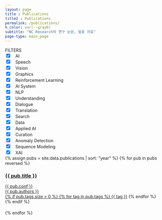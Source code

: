 ```yaml
---
layout: page
title : Publications
title2 : Publications
permalink: /publications/
h_color: var(--gray0)
subtitle: "NC Research의 연구 논문, 발표 자료"
page-type: main_page
---
```


<script src="{{ site.baseurl | prepend: site.url }}/assets/js/publications.js"></script>

<div class="home">
    <div class="blog-page">
        <div class="item-filter">
          <div class="item-filter-title">
            FILTERS
          </div>
          <div class="blog-filter-big">
            <input type="checkbox" id="ai" checked/><label for="ai"></label><span class="blog-filter-big-title">　AI</span><span id="ai_chevron" class="chevron"></span>
          </div>
          <div id="ai_subtech">
            <div class="blog-filter-small"><input type="checkbox" id="speech" checked/><label for="speech"></label>　Speech</div>
            <div class="blog-filter-small"><input type="checkbox" id="vision" checked/><label for="vision"></label>　Vision</div>
            <div class="blog-filter-small"><input type="checkbox" id="graphics" checked/><label for="graphics"></label>　Graphics</div>
            <div class="blog-filter-small"><input type="checkbox" id="reinforcement_learning" checked/><label for="reinforcement_learning"></label>　Reinforcement Learning</div>
            <div class="blog-filter-small"><input type="checkbox" id="ai_system" checked/><label for="ai_system"></label>　AI System</div>
          </div>
          <div class="blog-filter-big">
            <input type="checkbox" id="nlp" checked/><label for="nlp"></label><span class="blog-filter-big-title">　NLP</span><span id="nlp_chevron" class="chevron"></span>
          </div>
          <div id="nlp_subtech">
            <div class="blog-filter-small"><input type="checkbox" id="understanding" checked/><label for="understanding"></label>　Understanding</div>
            <div class="blog-filter-small"><input type="checkbox" id="dialogue" checked/><label for="dialogue"></label>　Dialogue</div>
            <div class="blog-filter-small"><input type="checkbox" id="translation" checked/><label for="translation"></label>　Translation</div>
            <div class="blog-filter-small"><input type="checkbox" id="search" checked/><label for="search"></label>　Search</div>
            <div class="blog-filter-small"><input type="checkbox" id="data" checked/><label for="data"></label>　Data</div>
          </div>
          <div class="blog-filter-big">
            <input type="checkbox" id="applied_ai" checked/><label for="applied_ai"></label><span class="blog-filter-big-title">　Applied AI</span><span id="applied_ai_chevron" class="chevron"></span>
          </div>
          <div id="applied_ai_subtech">
            <div class="blog-filter-small"><input type="checkbox" id="curation" checked/><label for="curation"></label>　Curation</div>
            <div class="blog-filter-small"><input type="checkbox" id="anomaly_detection" checked/><label for="anomaly_detection"></label>　Anomaly Detection</div>
            <div class="blog-filter-small"><input type="checkbox" id="sequence_modeling" checked/><label for="sequence_modeling"></label>　Sequence Modeling</div>
            <div class="blog-filter-small"><input type="checkbox" id="xai" checked/><label for="xai"></label>　XAI</div>
          </div>
        </div>
        <div class="publication-group">
            {% assign pubs = site.data.publications | sort: "year" %}
            {% for pub in pubs reversed %}
                <div class='publication_div {% if pub.tags.size > 0 %}{% for tag in pub.tags %}{{ tag }} {% endfor %}{% endif %}'>
                    <a href='' class='show-message' data-id='{{ pub.id }}'>
                        <h3 class='pub_title'>
                            {{ pub.title }}
                        </h3>
                        <div class='publications_meta'>{{ pub.conf }}</div>
                        <div class='publications_author'>{{ pub.authors }}</div>
                        <div class="publications_tag_list">
                        {% if pub.tags.size > 0 %}
                            {% for tag in pub.tags %}
                                <a class='publication_tag' href='' data-filter="{{ tag }}">{{ tag }}</a>
                            {% endfor %}
                        {% endif %}
                        </div>
                        <div>　</div>
                    </a>
                    <div class="modal-hide" id="pub_popup_{{ pub.id }}" style="display:none;">{{ pub.abstract }}</div>
                </div>
            {% endfor %}
        </div>
    </div>
</div>
